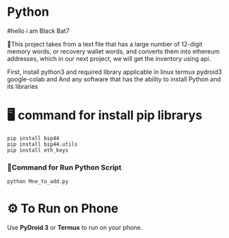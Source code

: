 # Python

#hello i am Black Bat7

🚧This project takes from a text file that has a large number of 12-digit memory words, or recovery wallet words,
and converts them into ethereum addresses, 
which in our next project, we will get the inventory using api.

First, install python3 and required library
applicable in linux termux pydroid3 google-colab and And any software that has the ability to install Python and its libraries

# 🖥️ command for install pip librarys

```
pip install bip44
pip install bip44.utils
pip install eth_keys
```
### 🛟Command for Run Python Script
```
python Mne_to_add.py
```
# ⚙️ To Run on Phone 


Use **PyDroid 3** or **Termux** to run on your phone.

